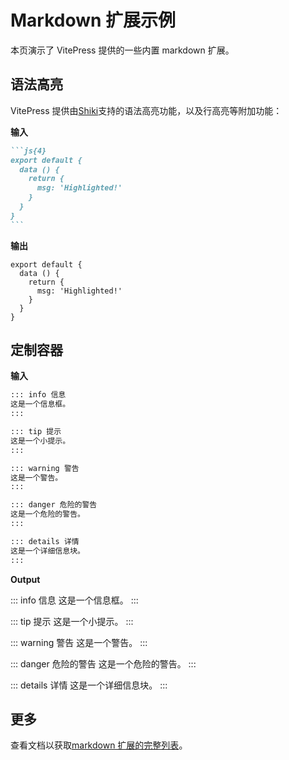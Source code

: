 # Markdown 扩展示例

本页演示了 VitePress 提供的一些内置 markdown 扩展。

## 语法高亮

VitePress 提供由[Shiki](https://github.com/shikijs/shiki)支持的语法高亮功能，以及行高亮等附加功能：

**输入**

````md
```js{4}
export default {
  data () {
    return {
      msg: 'Highlighted!'
    }
  }
}
```
````

**输出**

```js{4}
export default {
  data () {
    return {
      msg: 'Highlighted!'
    }
  }
}
```

## 定制容器

**输入**

```md
::: info 信息
这是一个信息框。
:::

::: tip 提示
这是一个小提示。
:::

::: warning 警告
这是一个警告。
:::

::: danger 危险的警告
这是一个危险的警告。
:::

::: details 详情
这是一个详细信息块。
:::
```

**Output**

::: info 信息
这是一个信息框。
:::

::: tip 提示
这是一个小提示。
:::

::: warning 警告
这是一个警告。
:::

::: danger 危险的警告
这是一个危险的警告。
:::

::: details 详情
这是一个详细信息块。
:::

## 更多

查看文档以获取[markdown 扩展的完整列表](https://vitepress.dev/zh/guide/markdown)。
